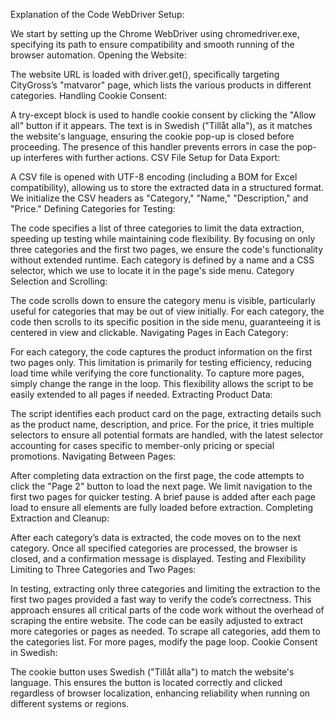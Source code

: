 Explanation of the Code
WebDriver Setup:

We start by setting up the Chrome WebDriver using chromedriver.exe, specifying its path to ensure compatibility and smooth running of the browser automation.
Opening the Website:

The website URL is loaded with driver.get(), specifically targeting CityGross’s "matvaror" page, which lists the various products in different categories.
Handling Cookie Consent:

A try-except block is used to handle cookie consent by clicking the "Allow all" button if it appears. The text is in Swedish ("Tillåt alla"), as it matches the website's language, ensuring the cookie pop-up is closed before proceeding.
The presence of this handler prevents errors in case the pop-up interferes with further actions.
CSV File Setup for Data Export:

A CSV file is opened with UTF-8 encoding (including a BOM for Excel compatibility), allowing us to store the extracted data in a structured format.
We initialize the CSV headers as "Category," "Name," "Description," and "Price."
Defining Categories for Testing:

The code specifies a list of three categories to limit the data extraction, speeding up testing while maintaining code flexibility. By focusing on only three categories and the first two pages, we ensure the code's functionality without extended runtime.
Each category is defined by a name and a CSS selector, which we use to locate it in the page's side menu.
Category Selection and Scrolling:

The code scrolls down to ensure the category menu is visible, particularly useful for categories that may be out of view initially.
For each category, the code then scrolls to its specific position in the side menu, guaranteeing it is centered in view and clickable.
Navigating Pages in Each Category:

For each category, the code captures the product information on the first two pages only. This limitation is primarily for testing efficiency, reducing load time while verifying the core functionality.
To capture more pages, simply change the range in the loop. This flexibility allows the script to be easily extended to all pages if needed.
Extracting Product Data:

The script identifies each product card on the page, extracting details such as the product name, description, and price.
For the price, it tries multiple selectors to ensure all potential formats are handled, with the latest selector accounting for cases specific to member-only pricing or special promotions.
Navigating Between Pages:

After completing data extraction on the first page, the code attempts to click the "Page 2" button to load the next page. We limit navigation to the first two pages for quicker testing.
A brief pause is added after each page load to ensure all elements are fully loaded before extraction.
Completing Extraction and Cleanup:

After each category’s data is extracted, the code moves on to the next category. Once all specified categories are processed, the browser is closed, and a confirmation message is displayed.
Testing and Flexibility
Limiting to Three Categories and Two Pages:

In testing, extracting only three categories and limiting the extraction to the first two pages provided a fast way to verify the code’s correctness. This approach ensures all critical parts of the code work without the overhead of scraping the entire website.
The code can be easily adjusted to extract more categories or pages as needed. To scrape all categories, add them to the categories list. For more pages, modify the page loop.
Cookie Consent in Swedish:

The cookie button uses Swedish ("Tillåt alla") to match the website's language. This ensures the button is located correctly and clicked regardless of browser localization, enhancing reliability when running on different systems or regions.
